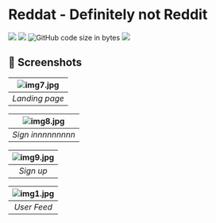 # Reddat - Definitely not Reddit 
<img src="https://img.shields.io/github/stars/anhduy1202/Not-Reddit"/> <img src="https://img.shields.io/github/issues/anhduy1202/Not-Reddit"/> ![GitHub code size in bytes](https://img.shields.io/github/languages/code-size/anhduy1202/Not-Reddit) <img src="https://img.shields.io/github/license/anhduy1202/Not-Reddit"/>

## 👾 Screenshots

| ![img7.jpg](https://user-images.githubusercontent.com/58461444/156853299-0e7520b5-0800-48ca-a415-368e0cc48da2.png)| 
|:--:| 
| *Landing page* |

| ![img8.jpg](https://user-images.githubusercontent.com/58461444/156853441-79ef4bca-c729-4292-8b48-888df1297ba4.png)| 
|:--:| 
| *Sign innnnnnnnn* |

| ![img9.jpg](https://user-images.githubusercontent.com/58461444/156853471-0925aa9f-9f30-4fa5-b6e1-062fd0ef2121.png)| 
|:--:| 
| *Sign up* |

| ![img1.jpg](https://user-images.githubusercontent.com/58461444/156852187-12e75228-523c-43f2-960c-0a96d345fe97.png) | 
|:--:| 
| *User Feed* |
